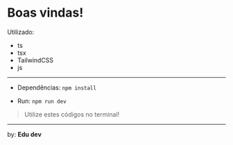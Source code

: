# Boas vindas! 

Utilizado: 
- ts
- tsx
- TailwindCSS
- js
 
---

- Dependências: ```npm install```

- Run: ```npm run dev```

> Utilize estes códigos no terminal! 

---

by: **Edu dev**
